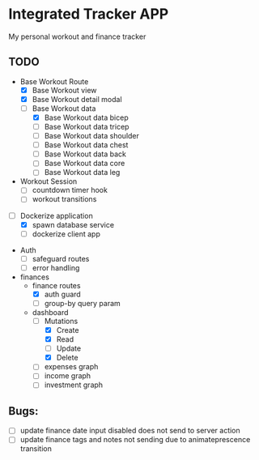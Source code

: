 # Integrated Tracker APP

My personal workout and finance tracker

## TODO
- Base Workout Route
  - [x] Base Workout view
  - [x] Base Workout detail modal
  - [ ] Base Workout data
    - [x] Base Workout data bicep
    - [ ] Base Workout data tricep
    - [ ] Base Workout data shoulder
    - [ ] Base Workout data chest
    - [ ] Base Workout data back
    - [ ] Base Workout data core
    - [ ] Base Workout data leg
- Workout Session
  - [ ] countdown timer hook
  - [ ] workout transitions

- [ ] Dockerize application
  - [x] spawn database service
  - [ ] dockerize client app

- Auth
  - [ ] safeguard routes
  - [ ] error handling

- finances
  - finance routes
    - [x] auth guard
    - [ ] group-by query param
  - dashboard
    - [ ] Mutations
      - [x] Create
      - [x] Read
      - [ ] Update
      - [x] Delete
    - [ ] expenses graph
    - [ ] income graph
    - [ ] investment graph

## Bugs:
- [ ] update finance date input disabled does not send to server action
- [ ] update finance tags and notes not sending due to animateprescence transition